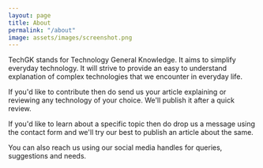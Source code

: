 ```yaml
---
layout: page
title: About
permalink: "/about"
image: assets/images/screenshot.png
---
```


TechGK stands for Technology General Knowledge. It aims to simplify everyday technology. It will strive to provide an easy to understand explanation of complex technologies that we encounter in everyday life.

If you'd like to contribute then do send us your article explaining or reviewing any technology of your choice. We'll publish it after a quick review.

If you'd like to learn about a specific topic then do drop us a message using the contact form and we'll try our best to publish an article about the same.

You can also reach us using our social media handles for queries, suggestions and needs.